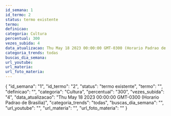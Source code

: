 ```yaml
---
id_semana: 1
id_termo: 2
status: termo existente
termo: 
definicao: 
categoria: Cultura
percentual: 300
vezes_subida: 4
data_atualizacao: Thu May 18 2023 00:00:00 GMT-0300 (Horario Padrao de Brasilia)
categoria_trends: todas
buscas_dia_semana: 
url_youtube: 
url_materia: 
url_foto_materia: 
---
```


{
  "id_semana": "1",
  "id_termo": "2",
  "status": "termo existente",
  "termo": "",
  "definicao": "",
  "categoria": "Cultura",
  "percentual": "300",
  "vezes_subida": "4",
  "data_atualizacao": "Thu May 18 2023 00:00:00 GMT-0300 (Horario Padrao de Brasilia)",
  "categoria_trends": "todas",
  "buscas_dia_semana": "",
  "url_youtube": "",
  "url_materia": "",
  "url_foto_materia": ""
}